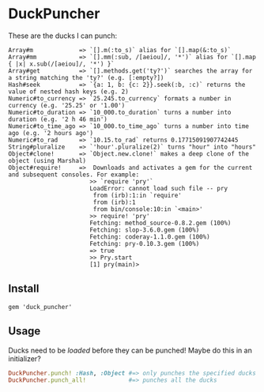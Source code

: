 # DuckPuncher

These are the ducks I can punch:

    Array#m             => `[].m(:to_s)` alias for `[].map(&:to_s)` 
    Array#mm            => `[].mm(:sub, /[aeiou]/, '*')` alias for `[].map { |x| x.sub(/[aeiou]/, '*') }` 
    Array#get           => `[].methods.get('ty?')` searches the array for a string matching the 'ty?' (e.g. [:empty?]) 
    Hash#seek           => `{a: 1, b: {c: 2}}.seek(:b, :c)` returns the value of nested hash keys (e.g. 2)
    Numeric#to_currency => `25.245.to_currency` formats a number in currency (e.g. '25.25' or '1.00') 
    Numeric#to_duration => `10_000.to_duration` turns a number into duration (e.g. '2 h 46 min')
    Numeric#to_time_ago => `10_000.to_time_ago` turns a number into time ago (e.g. '2 hours ago')
    Numeric#to_rad      => `10.15.to_rad` returns 0.17715091907742445
    String#pluralize    => `'hour'.pluralize(2)` turns "hour" into "hours"
    Object#clone!       => `Object.new.clone!` makes a deep clone of the object (using Marshal)
    Object#require!     =>  Downloads and activates a gem for the current and subsequent consoles. For example:
                           >> `require 'pry'` 
                           LoadError: cannot load such file -- pry
                           	from (irb):1:in `require'
                           	from (irb):1
                           	from bin/console:10:in `<main>'
                           >> require! 'pry'
                           Fetching: method_source-0.8.2.gem (100%)
                           Fetching: slop-3.6.0.gem (100%)
                           Fetching: coderay-1.1.0.gem (100%)
                           Fetching: pry-0.10.3.gem (100%)
                           => true
                           >> Pry.start
                           [1] pry(main)>


## Install

    gem 'duck_puncher'

## Usage

Ducks need to be _loaded_ before they can be punched! Maybe do this in an initializer?

```ruby
DuckPuncher.punch! :Hash, :Object #=> only punches the specified ducks
DuckPuncher.punch_all!            #=> punches all the ducks
```
